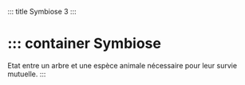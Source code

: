 ::: title Symbiose 3
:::

::: container
Symbiose
========

Etat entre un arbre et une espèce animale nécessaire pour leur survie mutuelle.
:::